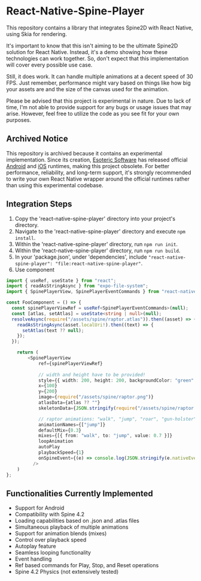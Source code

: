React-Native-Spine-Player
=========================

This repository contains a library that integrates Spine2D with React Native, using Skia for rendering.

It's important to know that this isn't aiming to be the ultimate Spine2D solution for React Native. Instead, it's a demo showing how these technologies can work together. So, don't expect that this implementation will cover every possible use case.

Still, it does work. It can handle multiple animations at a decent speed of 30 FPS. Just remember, performance might vary based on things like how big your assets are and the size of the canvas used for the animation.

Please be advised that this project is experimental in nature. Due to lack of time, I'm not able to provide support for any bugs or usage issues that may arise. However, feel free to utilize the code as you see fit for your own purposes.

Archived Notice
-------------------------
This repository is archived because it contains an experimental implementation. Since its creation, [Esoteric Software](https://esotericsoftware.com/) has released official [Android](https://esotericsoftware.com/spine-android) and [iOS](https://esotericsoftware.com/spine-ios) runtimes, making this project obsolete.
For better performance, reliability, and long-term support, it's strongly recommended to write your own React Native wrapper around the official runtimes rather than using this experimental codebase.

Integration Steps
-------------------------
1. Copy the 'react-native-spine-player' directory into your project's directory.
2. Navigate to the 'react-native-spine-player' directory and execute `npm install`.
3. Within the 'react-native-spine-player' directory, run `npm run init`.
4. Within the 'react-native-spine-player' directory, run `npm run build`.
5. In your 'package.json', under 'dependencies', include `"react-native-spine-player": "file:react-native-spine-player"`.
6. Use component
```typescript
import { useRef, useState } from "react";
import { readAsStringAsync } from "expo-file-system";
import { SpinePlayerView, SpinePlayerEventCommands } from "react-native-spine-player";

const FooComponent = () => {
  const spinePlayerViewRef = useRef<SpinePlayerEventCommands>(null);
  const [atlas, setAtlas] = useState<string | null>(null);
  resolveAsync(require("/assets/spine/raptor.atlas")).then((asset) => {
    readAsStringAsync(asset.localUri!).then((text) => {
      setAtlas(text ?? null);
    });
  });

    return (
        <SpinePlayerView
            ref={spinePlayerViewRef}
            
            // width and height have to be provided!
            style={{ width: 200, height: 200, backgroundColor: "green" }}
            x={100}
            y={200}
            image={require("/assets/spine/raptor.png")}
            atlasData={atlas ?? ""}
            skeletonData={JSON.stringify(require("/assets/spine/raptor.json"))}

            // raptor animations: "walk", "jump", "roar", "gun-holster", "gun-grab"
            animationNames={["jump"]}
            defaultMix={0.3}
            mixes={[{ from: "walk", to: "jump", value: 0.7 }]}
            loopAnimation
            autoPlay
            playbackSpeed={1}
            onSpineEvent={(e) => console.log(JSON.stringify(e.nativeEvent))}
          />
    )
};
```

Functionalities Currently Implemented
-------------------------
- Support for Android
- Compatibility with Spine 4.2
- Loading capabilities based on .json and .atlas files
- Simultaneous playback of multiple animations
- Support for animation blends (mixes)
- Control over playback speed
- Autoplay feature
- Seamless looping functionality
- Event handling
- Ref based commands for Play, Stop, and Reset operations
- Spine 4.2 Physics (not extensively tested)

